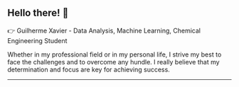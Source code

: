 ## Hello there! 🖖

👉 Guilherme Xavier - Data Analysis, Machine Learning, Chemical Engineering Student

Whether in my professional field or in my personal life, I strive my best to face the challenges and to overcome any hundle. I really believe that my determination and focus are key for achieving success.

-------------------------------------------------------------------------------------------------------------------------------------------------
